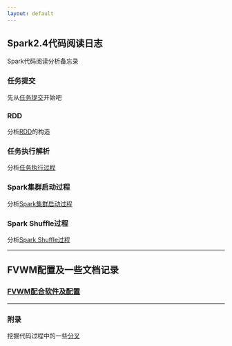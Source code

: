 ```yaml
---
layout: default
---
```


## Spark2.4代码阅读日志

Spark代码阅读分析备忘录

### 任务提交

先从[任务提交](/spark/spark-submit)开始吧

### RDD

分析[RDD](/spark/rdd)的构造

### 任务执行解析

分析[任务执行过程](/spark/task)

### Spark集群启动过程

分析[Spark集群启动过程](/spark/sparkstartup)

### Spark Shuffle过程

分析[Spark Shuffle过程](/spark/sparkshuffle)

---

## FVWM配置及一些文档记录

### [FVWM配合软件及配置](/fvwm/fvwmdoc1)

---

### 附录

挖掘代码过程中的一些[分叉](/spark/appendix/appendix)